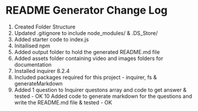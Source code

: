 # README Generator Change Log

1. Created Folder Structure
2. Updated .gitignore to include node_modules/ & .DS_Store/
3. Added starter code to index.js
4. Initailised npm
5. Added output folder to hold the generated README.md file
6. Added assets folder containing video and images folders for documentation
7. Installed inquirer 8.2.4
8. Included packages required for this project - inquirer, fs & generateMarkdown
9. Added 1 question to Inquirer questons array and code to get answer & tested - OK
10 Added code to generate markdown for the questions and write the README.md file & tested - OK

